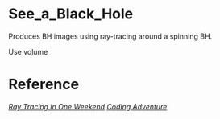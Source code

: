 # See_a_Black_Hole
Produces BH images using ray-tracing around a spinning BH.

Use volume 



# Reference 
[_Ray Tracing in One Weekend_](https://raytracing.github.io/books/RayTracingInOneWeekend.html)
[_Coding Adventure_](https://www.youtube.com/watch?v=DxfEbulyFcY&list=PLFt_AvWsXl0ehjAfLFsp1PGaatzAwo0uK&index=5)
